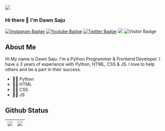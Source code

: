 <a href="https://dawnsajus.live"><img align="center" src="https://raw.githubusercontent.com/dawntom2006/dawntom2006/main/Github%20Banner%20New2.png"/></a>

### Hi there 👋 I'm Dawn Saju

[![Instagram Badge](https://img.shields.io/badge/-dawnpro7_-blueviolet?style=plastic-square&logo=instagram&logoColor=white&link=https://instagram.com/dawnpro7_/)](https://instagram.com/dawnpro7_)
[![Youtube Badge](https://img.shields.io/badge/-DAWN%20SAJU%20%E2%99%AA-red?style=plastic-square&logo=youtube&logoColor=white&link=https://www.youtube.com/channel/UCunMpGgW9KorVSEB90QF7Dg)](https://www.youtube.com/channel/UCunMpGgW9KorVSEB90QF7Dg)
[![Twitter Badge](https://img.shields.io/badge/-dawnpro7-blue?style=plastic-square&logo=twitter&logoColor=white&link=https://twitter.com/dawnpro7)](https://twitter.com/dawnpro7)
<a href="https://dawnsajus.live"><img src="https://img.shields.io/badge/MyPortfolio-blueviolet.svg"/></a>
![Visitor Badge](https://visitor-badge.laobi.icu/badge?page_id=dawntom2006)


## About Me
Hi My name is Dawn Saju. I'm a Python Programmer & Frontend Developer. I have a 3 years of experience with Python, HTML, CSS & JS.
I love to help others and be a part in their success.
- 👨‍💻 Python 
- 👨‍💻 HTML
- 👨‍💻 CSS
- 👨‍💻 JS


## Github Status
<img src="https://raw.githubusercontent.com/dawntom2006/dawntom2006/54628cb395ba5fe1cbafbdb7266e703383c162a4/statistics.svg"/>|<img src="https://raw.githubusercontent.com/dawntom2006/dawntom2006/b7885f18ada5b9a92551d3a99797198210465f8b/banner.svg"/>|
|---|---|


